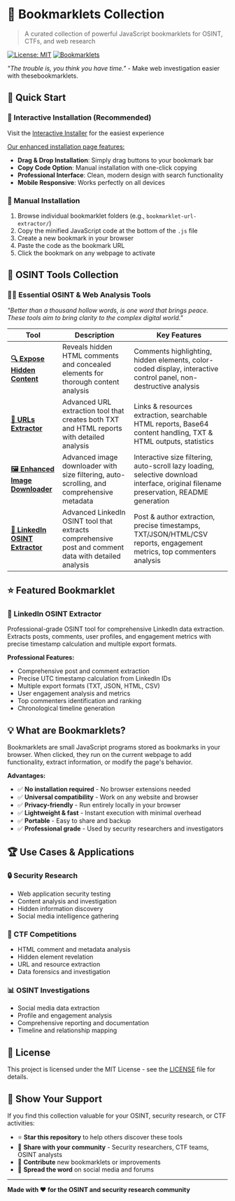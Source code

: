 # 🔖 Bookmarklets Collection

> A curated collection of powerful JavaScript bookmarklets for OSINT, CTFs, and web research

[![License: MIT](https://img.shields.io/badge/License-MIT-yellow.svg)](https://opensource.org/licenses/MIT)
[![Bookmarklets](https://img.shields.io/badge/bookmarklets-4+-blue.svg)](.)

*"The trouble is, you think you have time."* - Make web investigation easier with thesebookmarklets.

## 🚀 Quick Start

### 📱 Interactive Installation (Recommended)
Visit the [Interactive Installer](https://htmlpreview.github.io/?https://github.com/gl0bal01/bookmarklets/blob/main/install.html) for the easiest experience

<ins>Our enhanced installation page features:</ins>
- **Drag & Drop Installation**: Simply drag buttons to your bookmark bar
- **Copy Code Option**: Manual installation with one-click copying
- **Professional Interface**: Clean, modern design with search functionality
- **Mobile Responsive**: Works perfectly on all devices

### 📖 Manual Installation
1. Browse individual bookmarklet folders (e.g., `bookmarklet-url-extractor/`)
2. Copy the minified JavaScript code at the bottom of the `.js` file
3. Create a new bookmark in your browser
4. Paste the code as the bookmark URL
5. Click the bookmark on any webpage to activate

## 📂 OSINT Tools Collection

### 🕵️‍♂️ Essential OSINT & Web Analysis Tools
*"Better than a thousand hollow words, is one word that brings peace. These tools aim to bring clarity to the complex digital world."*

| Tool | Description | Key Features |
|------|-------------|--------------|
| [**🔍 Expose Hidden Content**](bookmarklet-expose-hidden/) | Reveals hidden HTML comments and concealed elements for thorough content analysis | Comments highlighting, hidden elements, color-coded display, interactive control panel, non-destructive analysis |
| [**🔗 URLs Extractor**](bookmarklet-url-extractor/) | Advanced URL extraction tool that creates both TXT and HTML reports with detailed analysis | Links & resources extraction, searchable HTML reports, Base64 content handling, TXT & HTML outputs, statistics |
| [**🖼️ Enhanced Image Downloader**](bookmarklet-image-batch-dl/) | Advanced image downloader with size filtering, auto-scrolling, and comprehensive metadata | Interactive size filtering, auto-scroll lazy loading, selective download interface, original filename preservation, README generation |
| [**📄 LinkedIn OSINT Extractor**](bookmarklet-linkedin-osint-extractor/) | Advanced LinkedIn OSINT tool that extracts comprehensive post and comment data with detailed analysis | Post & author extraction, precise timestamps, TXT/JSON/HTML/CSV reports, engagement metrics, top commenters analysis |

## ⭐ Featured Bookmarklet

### 📄 LinkedIn OSINT Extractor
Professional-grade OSINT tool for comprehensive LinkedIn data extraction. Extracts posts, comments, user profiles, and engagement metrics with precise timestamp calculation and multiple export formats.

**Professional Features:**
- Comprehensive post and comment extraction
- Precise UTC timestamp calculation from LinkedIn IDs
- Multiple export formats (TXT, JSON, HTML, CSV)
- User engagement analysis and metrics
- Top commenters identification and ranking
- Chronological timeline generation

## 💡 What are Bookmarklets?

Bookmarklets are small JavaScript programs stored as bookmarks in your browser. When clicked, they run on the current webpage to add functionality, extract information, or modify the page's behavior.

**Advantages:**
- ✅ **No installation required** - No browser extensions needed
- ✅ **Universal compatibility** - Work on any website and browser
- ✅ **Privacy-friendly** - Run entirely locally in your browser
- ✅ **Lightweight & fast** - Instant execution with minimal overhead
- ✅ **Portable** - Easy to share and backup
- ✅ **Professional grade** - Used by security researchers and investigators

## 🏆 Use Cases & Applications

### 🔒 Security Research
- Web application security testing
- Content analysis and investigation
- Hidden information discovery
- Social media intelligence gathering

### 🎯 CTF Competitions
- HTML comment and metadata analysis
- Hidden element revelation
- URL and resource extraction
- Data forensics and investigation

### 📊 OSINT Investigations
- Social media data extraction
- Profile and engagement analysis
- Comprehensive reporting and documentation
- Timeline and relationship mapping

## 📜 License

This project is licensed under the MIT License - see the [LICENSE](LICENSE) file for details.

## 🌟 Show Your Support

If you find this collection valuable for your OSINT, security research, or CTF activities:

- ⭐ **Star this repository** to help others discover these tools
- 🔄 **Share with your community** - Security researchers, CTF teams, OSINT analysts
- 🤝 **Contribute** new bookmarklets or improvements
- 📢 **Spread the word** on social media and forums

---

**Made with ❤️ for the OSINT and security research community**
